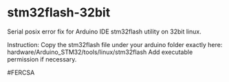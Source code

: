 # stm32flash-32bit
Serial posix error fix for Arduino IDE stm32flash utility on 32bit linux.

Instruction:
Copy the stm32flash file under your arduino folder exactly here: hardware/Arduino_STM32/tools/linux/stm32flash
Add executable permission if necessary.

#FERCSA
